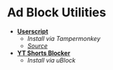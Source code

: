 # Ad Block Utilities

- [**Userscript**](https://github.com/pixeltris/TwitchAdSolutions/raw/master/vaft/vaft.user.js)
  - _Install via Tampermonkey_
  - [_Source_](https://github.com/pixeltris/TwitchAdSolutions)
- [**YT Shorts Blocker**](https://github.com/gijsdev/ublock-hide-yt-shorts)
  - _Install via uBlock_
